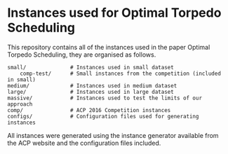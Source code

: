 Instances used for Optimal Torpedo Scheduling
===

This repository contains all of the instances used in the paper Optimal Torpedo Scheduling, they are organised as follows.

```
small/              # Instances used in small dataset
    comp-test/      # Small instances from the competition (included in small)
medium/             # Instances used in medium dataset
large/              # Instances used in large dataset
massive/            # Instances used to test the limits of our approach
comp/               # ACP 2016 Competition instances
configs/            # Configuration files used for generating instances
```

All instances were generated using the instance generator available from the ACP website and the configuration files included.
